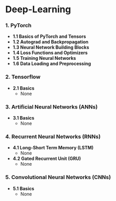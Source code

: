 # Deep-Learning
### 1. PyTorch
- **1.1 Basics of PyTorch and Tensors**
- **1.2 Autograd and Backpropagation**
- **1.3 Neural Network Building Blocks**
- **1.4 Loss Functions and Optimizers**
- **1.5 Training Neural Networks**
- **1.6 Data Loading and Preprocessing**
### 2. Tensorflow
- **2.1 Basics**
  - None
### 3. Artificial Neural Networks (ANNs)
- **3.1 Basics**
  - None
### 4. Recurrent Neural Networks (RNNs)
- **4.1 Long-Short Term Memory (LSTM)**
  - None
- **4.2 Gated Recurrent Unit (GRU)**
  - None
### 5. Convolutional Neural Networks (CNNs)
- **5.1 Basics**
  - None

